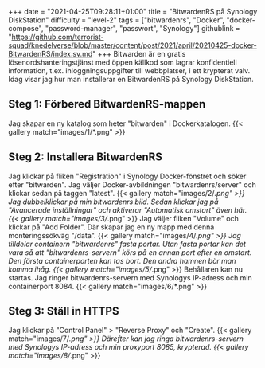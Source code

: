 +++
date = "2021-04-25T09:28:11+01:00"
title = "BitwardenRS på Synology DiskStation"
difficulty = "level-2"
tags = ["bitwardenrs", "Docker", "docker-compose", "password-manager", "passwort", "Synology"]
githublink = "https://github.com/terrorist-squad/knedelverse/blob/master/content/post/2021/april/20210425-docker-BitwardenRS/index.sv.md"
+++
Bitwarden är en gratis lösenordshanteringstjänst med öppen källkod som lagrar konfidentiell information, t.ex. inloggningsuppgifter till webbplatser, i ett krypterat valv. Idag visar jag hur man installerar en BitwardenRS på Synology DiskStation.
## Steg 1: Förbered BitwardenRS-mappen
Jag skapar en ny katalog som heter "bitwarden" i Dockerkatalogen.
{{< gallery match="images/1/*.png" >}}

## Steg 2: Installera BitwardenRS
Jag klickar på fliken "Registration" i Synology Docker-fönstret och söker efter "bitwarden". Jag väljer Docker-avbildningen "bitwardenrs/server" och klickar sedan på taggen "latest".
{{< gallery match="images/2/*.png" >}}
Jag dubbelklickar på min bitwardenrs bild. Sedan klickar jag på "Avancerade inställningar" och aktiverar "Automatisk omstart" även här.
{{< gallery match="images/3/*.png" >}}
Jag väljer fliken "Volume" och klickar på "Add Folder". Där skapar jag en ny mapp med denna monteringssökväg "/data".
{{< gallery match="images/4/*.png" >}}
Jag tilldelar containern "bitwardenrs" fasta portar. Utan fasta portar kan det vara så att "bitwardenrs-servern" körs på en annan port efter en omstart. Den första containerporten kan tas bort. Den andra hamnen bör man komma ihåg.
{{< gallery match="images/5/*.png" >}}
Behållaren kan nu startas. Jag ringer bitwardenrs-servern med Synologys IP-adress och min containerport 8084.
{{< gallery match="images/6/*.png" >}}

## Steg 3: Ställ in HTTPS
Jag klickar på "Control Panel" > "Reverse Proxy" och "Create".
{{< gallery match="images/7/*.png" >}}
Därefter kan jag ringa bitwardenrs-servern med Synologys IP-adress och min proxyport 8085, krypterad.
{{< gallery match="images/8/*.png" >}}
